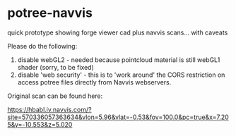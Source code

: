 # potree-navvis
quick prototype showing forge viewer cad plus navvis scans... with caveats


Please do the following:

1. disable webGL2 - needed because pointcloud material is still webGL1 shader (sorry, to be fixed)
2. disable 'web security' - this is to 'work around' the CORS restriction on access potree files directly from Navvis webservers.


Original scan can be found here: 

https://hbabl.iv.navvis.com/?site=570336057363634&vlon=5.96&vlat=-0.53&fov=100.0&pc=true&x=7.205&y=-10.553&z=5.020

